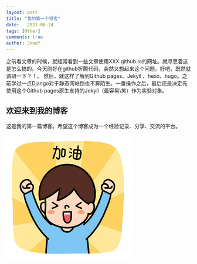 ```yaml
---
layout: post
title: "我的第一个博客"
date:   2021-06-24
tags: [Other]
comments: true
author: JoneY
---
```


之前看文章的时候，就经常看到一些文章使用XXX.github.io的网址。就寻思着这是怎么搞的。今天刚好在github折腾代码，突然又想起来这个问题。好吧，既然就调研一下？！。
然后，就这样了解到Github pages、Jekyll 、hexo、hugo。之前学过一点Django对于静态网站倒也不算陌生。一番操作之后，最后还是决定先使用这个Github pages原生支持的Jekyll（最容易\笑）作为实验对象。
<!-- more -->

## 欢迎来到我的博客

这是我的第一篇博客。希望这个博客成为一个经验记录、分享、交流的平台。

![加油](https://github.com/zhoushiyang12/zhoushiyang12.github.io/blob/main/images/2021-06-24-My_first_blog_with_jekyll/jiayou.jpg)
